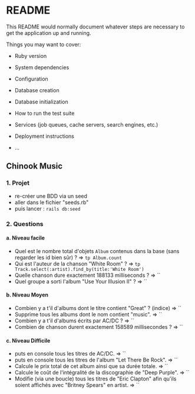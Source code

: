 # README

This README would normally document whatever steps are necessary to get the
application up and running.

Things you may want to cover:

* Ruby version

* System dependencies

* Configuration

* Database creation

* Database initialization

* How to run the test suite

* Services (job queues, cache servers, search engines, etc.)

* Deployment instructions

* ...

## Chinook Music

### 1. Projet
- re-créer une BDD via un seed
- aller dans le fichier "seeds.rb"
- puis lancer : `rails db:seed`

### 2. Questions
#### a. Niveau facile
- Quel est le nombre total d'objets `Album` contenus dans la base (sans regarder les id bien sûr) ? => `tp Album.count`
- Qui est l'auteur de la chanson "White Room" ? => `tp Track.select(:artist).find_by(title:'White Room')`
- Quelle chanson dure exactement 188133 milliseconds ? => ``
- Quel groupe a sorti l'album "Use Your Illusion II" ? => ``
#### b. Niveau Moyen
- Combien y a t'il d'albums dont le titre contient "Great" ? (indice) => ``
- Supprime tous les albums dont le nom contient "music". => ``
- Combien y a t'il d'albums écrits par AC/DC ? => ``
- Combien de chanson durent exactement 158589 millisecondes ? => ``
#### c. Niveau Difficile
- puts en console tous les titres de AC/DC. => ``
- puts en console tous les titres de l'album "Let There Be Rock". => ``
- Calcule le prix total de cet album ainsi que sa durée totale. => ``
- Calcule le coût de l'intégralité de la discographie de "Deep Purple". => ``
- Modifie (via une boucle) tous les titres de "Eric Clapton" afin qu'ils soient affichés avec "Britney Spears" en artist. => ``